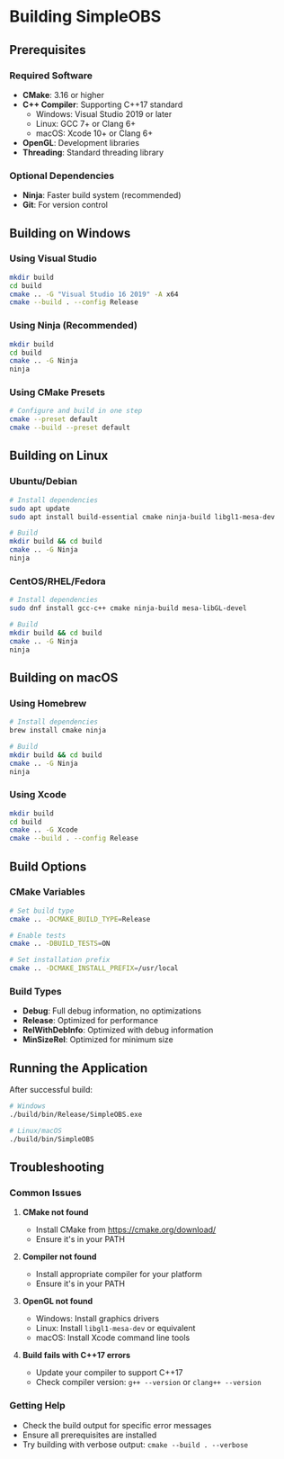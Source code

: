 # Building SimpleOBS

## Prerequisites

### Required Software
- **CMake**: 3.16 or higher
- **C++ Compiler**: Supporting C++17 standard
  - Windows: Visual Studio 2019 or later
  - Linux: GCC 7+ or Clang 6+
  - macOS: Xcode 10+ or Clang 6+
- **OpenGL**: Development libraries
- **Threading**: Standard threading library

### Optional Dependencies
- **Ninja**: Faster build system (recommended)
- **Git**: For version control

## Building on Windows

### Using Visual Studio
```bash
mkdir build
cd build
cmake .. -G "Visual Studio 16 2019" -A x64
cmake --build . --config Release
```

### Using Ninja (Recommended)
```bash
mkdir build
cd build
cmake .. -G Ninja
ninja
```

### Using CMake Presets
```bash
# Configure and build in one step
cmake --preset default
cmake --build --preset default
```

## Building on Linux

### Ubuntu/Debian
```bash
# Install dependencies
sudo apt update
sudo apt install build-essential cmake ninja-build libgl1-mesa-dev

# Build
mkdir build && cd build
cmake .. -G Ninja
ninja
```

### CentOS/RHEL/Fedora
```bash
# Install dependencies
sudo dnf install gcc-c++ cmake ninja-build mesa-libGL-devel

# Build
mkdir build && cd build
cmake .. -G Ninja
ninja
```

## Building on macOS

### Using Homebrew
```bash
# Install dependencies
brew install cmake ninja

# Build
mkdir build && cd build
cmake .. -G Ninja
ninja
```

### Using Xcode
```bash
mkdir build
cd build
cmake .. -G Xcode
cmake --build . --config Release
```

## Build Options

### CMake Variables
```bash
# Set build type
cmake .. -DCMAKE_BUILD_TYPE=Release

# Enable tests
cmake .. -DBUILD_TESTS=ON

# Set installation prefix
cmake .. -DCMAKE_INSTALL_PREFIX=/usr/local
```

### Build Types
- **Debug**: Full debug information, no optimizations
- **Release**: Optimized for performance
- **RelWithDebInfo**: Optimized with debug information
- **MinSizeRel**: Optimized for minimum size

## Running the Application

After successful build:
```bash
# Windows
./build/bin/Release/SimpleOBS.exe

# Linux/macOS
./build/bin/SimpleOBS
```

## Troubleshooting

### Common Issues

1. **CMake not found**
   - Install CMake from https://cmake.org/download/
   - Ensure it's in your PATH

2. **Compiler not found**
   - Install appropriate compiler for your platform
   - Ensure it's in your PATH

3. **OpenGL not found**
   - Windows: Install graphics drivers
   - Linux: Install `libgl1-mesa-dev` or equivalent
   - macOS: Install Xcode command line tools

4. **Build fails with C++17 errors**
   - Update your compiler to support C++17
   - Check compiler version: `g++ --version` or `clang++ --version`

### Getting Help
- Check the build output for specific error messages
- Ensure all prerequisites are installed
- Try building with verbose output: `cmake --build . --verbose` 